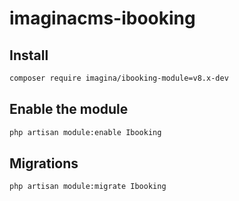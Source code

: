 # imaginacms-ibooking

## Install
```bash
composer require imagina/ibooking-module=v8.x-dev
```

## Enable the module
```bash
php artisan module:enable Ibooking
```

## Migrations
```bash
php artisan module:migrate Ibooking
```